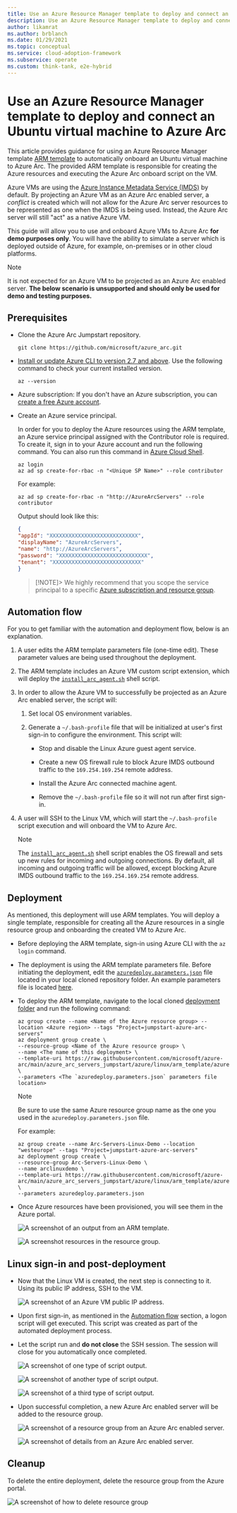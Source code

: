 ```yaml
---
title: Use an Azure Resource Manager template to deploy and connect an Ubuntu virtual machine to Azure Arc
description: Use an Azure Resource Manager template to deploy and connect an Ubuntu virtual machine to Azure Arc.
author: likamrat
ms.author: brblanch
ms.date: 01/29/2021
ms.topic: conceptual
ms.service: cloud-adoption-framework
ms.subservice: operate
ms.custom: think-tank, e2e-hybrid
---
```


# Use an Azure Resource Manager template to deploy and connect an Ubuntu virtual machine to Azure Arc

This article provides guidance for using an Azure Resource Manager template [ARM template](/azure/azure-resource-manager/templates/overview) to automatically onboard an Ubuntu virtual machine to Azure Arc. The provided ARM template is responsible for creating the Azure resources and executing the Azure Arc onboard script on the VM.

Azure VMs are using the [Azure Instance Metadata Service (IMDS)](/azure/virtual-machines/windows/instance-metadata-service) by default. By projecting an Azure VM as an Azure Arc enabled server, a *conflict* is created which will not allow for the Azure Arc server resources to be represented as one when the IMDS is being used. Instead, the Azure Arc server will still "act" as a native Azure VM.

This guide will allow you to use and onboard Azure VMs to Azure Arc **for demo purposes only**. You will have the ability to simulate a server which is deployed outside of Azure, for example, on-premises or in other cloud platforms.

> [!NOTE]
> It is not expected for an Azure VM to be projected as an Azure Arc enabled server. **The below scenario is unsupported and should only be used for demo and testing purposes.**

## Prerequisites

- Clone the Azure Arc Jumpstart repository.

    ```console
    git clone https://github.com/microsoft/azure_arc.git
    ```

- [Install or update Azure CLI to version 2.7 and above](/cli/azure/install-azure-cli). Use the following command to check your current installed version.

  ```console
  az --version
  ```

- Azure subscription: If you don't have an Azure subscription, you can [create a free Azure account](https://azure.microsoft.com/free/).

- Create an Azure service principal.

    In order for you to deploy the Azure resources using the ARM template, an Azure service principal assigned with the Contributor role is required. To create it, sign in to your Azure account and run the following command. You can also run this command in [Azure Cloud Shell](https://shell.azure.com/).

    ```console
    az login
    az ad sp create-for-rbac -n "<Unique SP Name>" --role contributor
    ```

    For example:

    ```console
    az ad sp create-for-rbac -n "http://AzureArcServers" --role contributor
    ```

    Output should look like this:

    ```json
    {
    "appId": "XXXXXXXXXXXXXXXXXXXXXXXXXXXX",
    "displayName": "AzureArcServers",
    "name": "http://AzureArcServers",
    "password": "XXXXXXXXXXXXXXXXXXXXXXXXXXXX",
    "tenant": "XXXXXXXXXXXXXXXXXXXXXXXXXXXX"
    }
    ```

    > [!NOTE]>
    > We highly recommend that you scope the service principal to a specific [Azure subscription and resource group](/cli/azure/ad/sp).

## Automation flow

For you to get familiar with the automation and deployment flow, below is an explanation.

1. A user edits the ARM template parameters file (one-time edit). These parameter values are being used throughout the deployment.

2. The ARM template includes an Azure VM custom script extension, which will deploy the [`install_arc_agent.sh`](https://github.com/microsoft/azure_arc/blob/main/azure_arc_servers_jumpstart/azure/linux/arm_template/scripts/install_arc_agent.sh) shell script.

3. In order to allow the Azure VM to successfully be projected as an Azure Arc enabled server, the script will:

    1. Set local OS environment variables.

    2. Generate a `~/.bash-profile` file that will be initialized at user's first sign-in to configure the environment. This script will:

        - Stop and disable the Linux Azure guest agent service.

        - Create a new OS firewall rule to block Azure IMDS outbound traffic to the `169.254.169.254` remote address.

        - Install the Azure Arc connected machine agent.

        - Remove the `~/.bash-profile` file so it will not run after first sign-in.

4. A user will SSH to the Linux VM, which will start the `~/.bash-profile` script execution and will onboard the VM to Azure Arc.

    > [!NOTE]
    >  The [`install_arc_agent.sh`](https://github.com/microsoft/azure_arc/blob/main/azure_arc_servers_jumpstart/azure/linux/arm_template/scripts/install_arc_agent.sh) shell script enables the OS firewall and sets up new rules for incoming and outgoing connections. By default, all incoming and outgoing traffic will be allowed, except blocking Azure IMDS outbound traffic to the `169.254.169.254` remote address.

## Deployment

As mentioned, this deployment will use ARM templates. You will deploy a single template, responsible for creating all the Azure resources in a single resource group and onboarding the created VM to Azure Arc.

- Before deploying the ARM template, sign-in using Azure CLI with the `az login` command.

- The deployment is using the ARM template parameters file. Before initiating the deployment, edit the [`azuredeploy.parameters.json`](https://github.com/microsoft/azure_arc/blob/main/azure_arc_servers_jumpstart/azure/linux/arm_template/azuredeploy.parameters.json) file located in your local cloned repository folder. An example parameters file is located [here](https://github.com/microsoft/azure_arc/blob/main/azure_arc_servers_jumpstart/azure/linux/arm_template/azuredeploy.parameters.example.json).

- To deploy the ARM template, navigate to the local cloned [deployment folder](https://github.com/microsoft/azure_arc/tree/main/azure_arc_servers_jumpstart/azure/linux/arm_template) and run the following command:

    ```console
    az group create --name <Name of the Azure resource group> --location <Azure region> --tags "Project=jumpstart-azure-arc-servers"
    az deployment group create \
    --resource-group <Name of the Azure resource group> \
    --name <The name of this deployment> \
    --template-uri https://raw.githubusercontent.com/microsoft/azure-arc/main/azure_arc_servers_jumpstart/azure/linux/arm_template/azuredeploy.json \
    --parameters <The `azuredeploy.parameters.json` parameters file location>
    ```

    > [!NOTE]
    > Be sure to use the same Azure resource group name as the one you used in the `azuredeploy.parameters.json` file.

    For example:

    ```console
    az group create --name Arc-Servers-Linux-Demo --location "westeurope" --tags "Project=jumpstart-azure-arc-servers"
    az deployment group create \
    --resource-group Arc-Servers-Linux-Demo \
    --name arclinuxdemo \
    --template-uri https://raw.githubusercontent.com/microsoft/azure-arc/main/azure_arc_servers_jumpstart/azure/linux/arm_template/azuredeploy.json \
    --parameters azuredeploy.parameters.json
    ```

- Once Azure resources have been provisioned, you will see them in the Azure portal.

    ![A screenshot of an output from an ARM template.](./media/arm-template-linux/template-linux-output.png)

    ![A screenshot resources in the resource group.](./media/arm-template-linux/template-linux-resources.png)

## Linux sign-in and post-deployment

- Now that the Linux VM is created, the next step is connecting to it. Using its public IP address, SSH to the VM.

    ![A screenshot of an Azure VM public IP address.](./media/arm-template-linux/template-linux-ip.png)

- Upon first sign-in, as mentioned in the [Automation flow](#automation-flow) section, a logon script will get executed. This script was created as part of the automated deployment process.

- Let the script run and **do not close** the SSH session. The session will close for you automatically once completed.

    ![A screenshot of one type of script output.](./media/arm-template-linux/template-linux-script-1.png)

    ![A screenshot of another type of script output.](./media/arm-template-linux/template-linux-script-2.png)

    ![A screenshot of a third type of script output.](./media/arm-template-linux/template-linux-script-3.png)

- Upon successful completion, a new Azure Arc enabled server will be added to the resource group.

    ![A screenshot of a resource group from an Azure Arc enabled server.](./media/arm-template-linux/template-linux-resource-gp.png)

    ![A screenshot of details from an Azure Arc enabled server.](./media/arm-template-linux/template-linux-server-details.png)

## Cleanup

To delete the entire deployment, delete the resource group from the Azure portal.

![A screenshot of how to delete resource group](./media/arm-template-linux/template-linux-delete.png)

